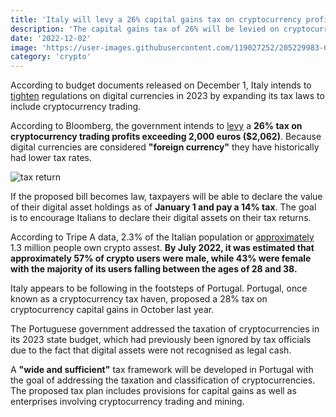```yaml
---
title: 'Italy will levy a 26% capital gains tax on cryptocurrency profits'
description: 'The capital gains tax of 26% will be levied on cryptocurrency trading profits exceeding 2,000 euros ($2,062).'
date: '2022-12-02'
image: 'https://user-images.githubusercontent.com/119027252/205229983-6daa8b9c-52cf-475f-b82b-74f6e6f4a5c1.png'
category: 'crypto'
---
```


According to budget documents released on December 1, Italy intends to [tighten](https://www.bloomberg.com/news/articles/2022-11-30/italy-plans-to-tax-crypto-trading-gains-expand-disclosure) regulations on digital currencies in 2023 by expanding its tax laws to include cryptocurrency trading.


According to Bloomberg, the government intends to [levy](https://www.bloomberg.com/news/articles/2022-11-30/italy-plans-to-tax-crypto-trading-gains-expand-disclosure) a **26% tax on cryptocurrency trading profits exceeding 2,000 euros ($2,062)**. Because digital currencies are considered **"foreign currency"** they have historically had lower tax rates.

![tax return](https://user-images.githubusercontent.com/119027252/205230151-1bc6c4f4-3728-4574-8a63-6b3be953043c.jpg)

If the proposed bill becomes law, taxpayers will be able to declare the value of their digital asset holdings as of **January 1 and pay a 14% tax**. The goal is to encourage Italians to declare their digital assets on their tax returns.

According to Tripe A data, 2.3% of the Italian population or [approximately](https://triple-a.io/crypto-ownership-italy/) 1.3 million people own crypto assest. **By July 2022, it was estimated that approximately 57% of crypto users were male, while 43% were female with the majority of its users falling between the ages of 28 and 38.**

Italy appears to be following in the footsteps of Portugal. Portugal, once known as a cryptocurrency tax haven, proposed a 28% tax on cryptocurrency capital gains in October last year.

The Portuguese government addressed the taxation of cryptocurrencies in its 2023 state budget, which had previously been ignored by tax officials due to the fact that digital assets were not recognised as legal cash.


A **"wide and sufficient"** tax framework will be developed in Portugal with the goal of addressing the taxation and classification of cryptocurrencies. The proposed tax plan includes provisions for capital gains as well as enterprises involving cryptocurrency trading and mining.
